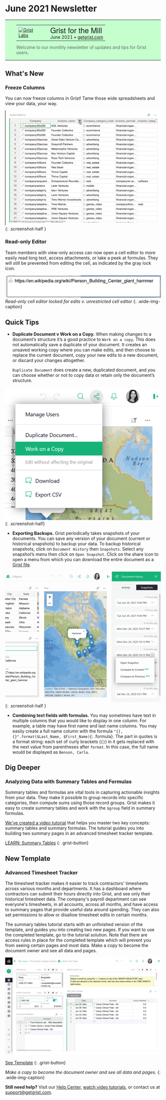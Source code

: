 # June 2021 Newsletter

<style>
  /* restore some poorly overridden defaults */
  .newsletter-header .table {
    background-color: initial;
    border: initial;
  }
  .newsletter-header .table > tbody > tr > td {
    padding: initial;
    border: initial;
    vertical-align: initial;
  }
  .newsletter-header img.header-img {
    padding: initial;
    max-width: initial;
    display: initial;
    padding: initial;
    line-height: initial;
    background-color: initial;
    border: initial;
    border-radius: initial;
    margin: initial;
  }

  /* copy newsletter styles, with a prefix for sufficient specificity */
  .newsletter-header .header {
    border: none;
    padding: 0;
    margin: 0;
  }
  .newsletter-header table > tbody > tr > td.header-image {
    width: 80px;
    padding-right: 16px;
  }
  .newsletter-header table > tbody > tr > td.header-text {
    background-color: #c4ffcd;
    padding: 16px 36px;
  }
  .newsletter-header table.header-top {
    border: none;
    padding: 0;
    margin: 0;
    width: 100%;
  }
  .header-title {
    font-family: Helvetica Neue, Helvetica, Arial, sans-serif;
    font-size: 24px;
    line-height: 28px;
  }
  .header-month {
  }
  .header-welcome {
    margin-top: 12px;
    color: #666666;
  }
</style>
<div class="newsletter-header">
<table class="header" cellpadding="0" cellspacing="0" border="0"><tr>
  <td class="header-text">
    <table class="header-top"><tr>
      <td class="header-image">
        <a href="https://www.getgrist.com">
          <img class="header-img" src="/images/newsletters/grist-labs.png" width="80" height="80" alt="Grist Labs" border="0">
        </a>
      </td>
      <td class="header-top-text">
        <div class="header-title">Grist for the Mill</div>
        <div class="header-month">June 2021
          &#8226; <a href="https://www.getgrist.com/">getgrist.com</a></div>
      </td>
    </tr></table>
    <div class="header-welcome">
      Welcome to our monthly newsletter of updates and tips for Grist users.
    </div>
  </td>
</tr></table>
</div>

## What's New

### Freeze Columns

You can now freeze columns in Grist! Tame those wide spreadsheets and view your data, your way.

<span class="screenshot-large">*![Freezing Columns](../images/newsletters/2021-06/freeze-columns.gif)*</span>
{: .screenshot-half }

### Read-only Editor

Team members with view-only access can now open a cell editor to more easily read long text,
access attachments, or take a peek at formulas. They will still be prevented from editing the
cell, as indicated by the gray lock icon.

![Read-only cell editor](../images/newsletters/2021-06/read-only-cell-editor.gif)
*Read-only cell editor locked for edits v. unrestricted cell editor*
{: .wide-img-caption}


## Quick Tips

- **Duplicate Document v Work on a Copy.** When making changes to a document’s structure it’s a
  good practice to `Work on a copy`. This does not automatically save a duplicate of your
  document. It creates an unsaved working copy where you can make edits, and then choose to replace
  the current document, copy your new edits to a new document, or discard your changes altogether.

    `Duplicate Document` does create a new, duplicated document, and you can choose whether or
    not to copy data or retain only the document’s structure.

<span class="screenshot-large">*![Work on a Copy](../images/newsletters/2021-06/work-on-a-copy.png)*</span>
{: .screenshot-half}

- **Exporting Backups.** Grist periodically takes snapshots of your documents. You can save any
  version of your document (current or historical snapshots) to backup your data. To backup
  historical snapshots, click on `Document History` then `Snapshots`. Select any snapshot’s menu then
  click on `Open Snapshot`. Click on the share icon to open a menu from which you can download the
  entire document as a [Grist file](../exports.md#backing-up-an-entire-document).

<span class="screenshot-large">*![Back Up Snapshots](../images/newsletters/2021-06/back-up-snapshots.gif)*</span>
{: .screenshot-half }

- **Combining text fields with formulas.** You may sometimes have text in multiple columns that
  you would like to display in one column. For example, a table may have first name and last name
  columns. You may easily create a full name column with the formula
  `"{}, {}".format($Last_Name, $First_Name)`{: .formula}. The part in quotes is a format string: each set of
  curly brackets (`{}`) in it gets replaced with the next value from parentheses after `format`. In
  this case, the full name would be displayed as `Benson, Carla`.


## Dig Deeper

### Analyzing Data with Summary Tables and Formulas

Summary tables and formulas are vital tools in capturing actionable insights from your data. They
make it possible to group records into specific categories, then compute sums using those record
groups. Grist makes it easy to create summary tables and work with the `$group` field in summary
formulas.

[We've created a video tutorial](../examples/2021-06-timesheets.md) that helps you master two key
concepts: summary tables and summary formulas. The tutorial guides you into building two summary
pages in an advanced timesheet tracker template.

[LEARN: Summary Tables](../examples/2021-06-timesheets.md)
{: .grist-button}


## New Template

### Advanced Timesheet Tracker

The timesheet tracker makes it easier to track contractors' timesheets across various months and
departments. It has a dashboard where contractors can submit their hours directly into Grist, and
see only their historical timesheet data. The company's payroll department can see everyone's
timesheets, in all accounts, across all months, and have access to summary pages that provide
useful data around spending. They can also set permissions to allow or disallow timesheet edits in
certain months.

The summary tables tutorial starts with an unfinished version of the template, and guides you into
creating two new pages. If you want to use the completed template, go to the tutorial solution.
Note that there are access rules in place for the completed template which will prevent you from
seeing certain pages and most data. Make a copy to become the document owner and see all data and
pages.

![Time Sheets Template](../images/newsletters/2021-06/time-sheets-template-screenshot.png)

[See Template](https://public.getgrist.com/uR353rDVZhmX/Time-Sheets-Template-Solution)
{: .grist-button}

*Make a copy to become the document owner and see all data and pages.*
{: .wide-img-caption}


**Still need help?** Visit our [Help Center](../index.md), [watch video
tutorials](https://www.youtube.com/playlist?list=PL3Q9Tu1JOy_4Mq8JlcjZXEMyJY69kda44), or contact
us at <support@getgrist.com>.
